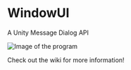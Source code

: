 # WindowUI
A Unity Message Dialog API

![Image of the program](https://i.imgur.com/fKtPT8X.png)

Check out the wiki for more information!
